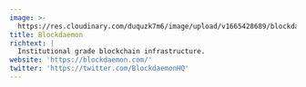 ```yaml
---
image: >-
  https://res.cloudinary.com/duquzk7m6/image/upload/v1665428689/blockdaemon_svoe6o.png
title: Blockdaemon
richtext: |
  Institutional grade blockchain infrastructure.
website: 'https://blockdaemon.com/'
twitter: 'https://twitter.com/BlockdaemonHQ'
---
```


